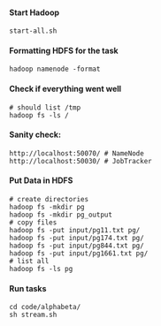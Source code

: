 #### Start Hadoop
    start-all.sh

#### Formatting HDFS for the task
    hadoop namenode -format

#### Check if everything went well
    # should list /tmp
    hadoop fs -ls / 

#### Sanity check:
    http://localhost:50070/ # NameNode  
    http://localhost:50030/ # JobTracker  

#### Put Data in HDFS
    # create directories
    hadoop fs -mkdir pg
    hadoop fs -mkdir pg_output
    # copy files
    hadoop fs -put input/pg11.txt pg/
    hadoop fs -put input/pg174.txt pg/
    hadoop fs -put input/pg844.txt pg/
    hadoop fs -put input/pg1661.txt pg/
    # list all
    hadoop fs -ls pg

#### Run tasks
    cd code/alphabeta/
    sh stream.sh
